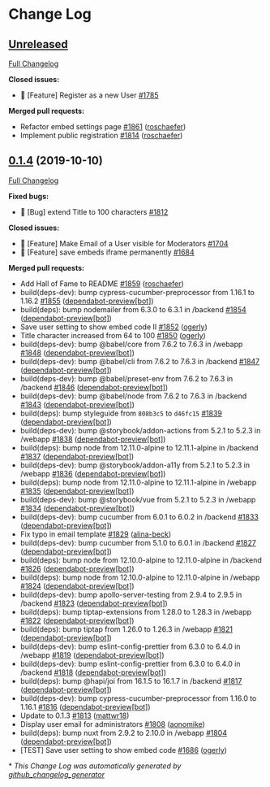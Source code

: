 # Change Log

## [Unreleased](https://github.com/Human-Connection/Human-Connection/tree/HEAD)

[Full Changelog](https://github.com/Human-Connection/Human-Connection/compare/0.1.4...HEAD)

**Closed issues:**

- 🚀 \[Feature\] Register as a new User [\#1785](https://github.com/Human-Connection/Human-Connection/issues/1785)

**Merged pull requests:**

- Refactor embed settings page [\#1861](https://github.com/Human-Connection/Human-Connection/pull/1861) ([roschaefer](https://github.com/roschaefer))
- Implement public registration [\#1814](https://github.com/Human-Connection/Human-Connection/pull/1814) ([roschaefer](https://github.com/roschaefer))

## [0.1.4](https://github.com/Human-Connection/Human-Connection/tree/0.1.4) (2019-10-10)
[Full Changelog](https://github.com/Human-Connection/Human-Connection/compare/0.1.3...0.1.4)

**Fixed bugs:**

- 🐛 \[Bug\] extend Title to 100 characters [\#1812](https://github.com/Human-Connection/Human-Connection/issues/1812)

**Closed issues:**

- 🚀 \[Feature\] Make Email of a User visible for Moderators [\#1704](https://github.com/Human-Connection/Human-Connection/issues/1704)
- 🚀 \[Feature\] save embeds iframe permanently [\#1684](https://github.com/Human-Connection/Human-Connection/issues/1684)

**Merged pull requests:**

- Add Hall of Fame to README [\#1859](https://github.com/Human-Connection/Human-Connection/pull/1859) ([roschaefer](https://github.com/roschaefer))
- build\(deps-dev\): bump cypress-cucumber-preprocessor from 1.16.1 to 1.16.2 [\#1855](https://github.com/Human-Connection/Human-Connection/pull/1855) ([dependabot-preview[bot]](https://github.com/apps/dependabot-preview))
- build\(deps\): bump nodemailer from 6.3.0 to 6.3.1 in /backend [\#1854](https://github.com/Human-Connection/Human-Connection/pull/1854) ([dependabot-preview[bot]](https://github.com/apps/dependabot-preview))
- Save user setting to show embed code II [\#1852](https://github.com/Human-Connection/Human-Connection/pull/1852) ([ogerly](https://github.com/ogerly))
- Title character increased from 64 to 100 [\#1850](https://github.com/Human-Connection/Human-Connection/pull/1850) ([ogerly](https://github.com/ogerly))
- build\(deps-dev\): bump @babel/core from 7.6.2 to 7.6.3 in /webapp [\#1848](https://github.com/Human-Connection/Human-Connection/pull/1848) ([dependabot-preview[bot]](https://github.com/apps/dependabot-preview))
- build\(deps-dev\): bump @babel/cli from 7.6.2 to 7.6.3 in /backend [\#1847](https://github.com/Human-Connection/Human-Connection/pull/1847) ([dependabot-preview[bot]](https://github.com/apps/dependabot-preview))
- build\(deps-dev\): bump @babel/preset-env from 7.6.2 to 7.6.3 in /backend [\#1846](https://github.com/Human-Connection/Human-Connection/pull/1846) ([dependabot-preview[bot]](https://github.com/apps/dependabot-preview))
- build\(deps-dev\): bump @babel/node from 7.6.2 to 7.6.3 in /backend [\#1843](https://github.com/Human-Connection/Human-Connection/pull/1843) ([dependabot-preview[bot]](https://github.com/apps/dependabot-preview))
- build\(deps\): bump styleguide from `808b3c5` to `d46fc15` [\#1839](https://github.com/Human-Connection/Human-Connection/pull/1839) ([dependabot-preview[bot]](https://github.com/apps/dependabot-preview))
- build\(deps-dev\): bump @storybook/addon-actions from 5.2.1 to 5.2.3 in /webapp [\#1838](https://github.com/Human-Connection/Human-Connection/pull/1838) ([dependabot-preview[bot]](https://github.com/apps/dependabot-preview))
- build\(deps\): bump node from 12.11.0-alpine to 12.11.1-alpine in /backend [\#1837](https://github.com/Human-Connection/Human-Connection/pull/1837) ([dependabot-preview[bot]](https://github.com/apps/dependabot-preview))
- build\(deps-dev\): bump @storybook/addon-a11y from 5.2.1 to 5.2.3 in /webapp [\#1836](https://github.com/Human-Connection/Human-Connection/pull/1836) ([dependabot-preview[bot]](https://github.com/apps/dependabot-preview))
- build\(deps\): bump node from 12.11.0-alpine to 12.11.1-alpine in /webapp [\#1835](https://github.com/Human-Connection/Human-Connection/pull/1835) ([dependabot-preview[bot]](https://github.com/apps/dependabot-preview))
- build\(deps-dev\): bump @storybook/vue from 5.2.1 to 5.2.3 in /webapp [\#1834](https://github.com/Human-Connection/Human-Connection/pull/1834) ([dependabot-preview[bot]](https://github.com/apps/dependabot-preview))
- build\(deps-dev\): bump cucumber from 6.0.1 to 6.0.2 in /backend [\#1833](https://github.com/Human-Connection/Human-Connection/pull/1833) ([dependabot-preview[bot]](https://github.com/apps/dependabot-preview))
- Fix typo in email template [\#1829](https://github.com/Human-Connection/Human-Connection/pull/1829) ([alina-beck](https://github.com/alina-beck))
- build\(deps-dev\): bump cucumber from 5.1.0 to 6.0.1 in /backend [\#1827](https://github.com/Human-Connection/Human-Connection/pull/1827) ([dependabot-preview[bot]](https://github.com/apps/dependabot-preview))
- build\(deps\): bump node from 12.10.0-alpine to 12.11.0-alpine in /backend [\#1826](https://github.com/Human-Connection/Human-Connection/pull/1826) ([dependabot-preview[bot]](https://github.com/apps/dependabot-preview))
- build\(deps\): bump node from 12.10.0-alpine to 12.11.0-alpine in /webapp [\#1824](https://github.com/Human-Connection/Human-Connection/pull/1824) ([dependabot-preview[bot]](https://github.com/apps/dependabot-preview))
- build\(deps-dev\): bump apollo-server-testing from 2.9.4 to 2.9.5 in /backend [\#1823](https://github.com/Human-Connection/Human-Connection/pull/1823) ([dependabot-preview[bot]](https://github.com/apps/dependabot-preview))
- build\(deps\): bump tiptap-extensions from 1.28.0 to 1.28.3 in /webapp [\#1822](https://github.com/Human-Connection/Human-Connection/pull/1822) ([dependabot-preview[bot]](https://github.com/apps/dependabot-preview))
- build\(deps\): bump tiptap from 1.26.0 to 1.26.3 in /webapp [\#1821](https://github.com/Human-Connection/Human-Connection/pull/1821) ([dependabot-preview[bot]](https://github.com/apps/dependabot-preview))
- build\(deps-dev\): bump eslint-config-prettier from 6.3.0 to 6.4.0 in /webapp [\#1819](https://github.com/Human-Connection/Human-Connection/pull/1819) ([dependabot-preview[bot]](https://github.com/apps/dependabot-preview))
- build\(deps-dev\): bump eslint-config-prettier from 6.3.0 to 6.4.0 in /backend [\#1818](https://github.com/Human-Connection/Human-Connection/pull/1818) ([dependabot-preview[bot]](https://github.com/apps/dependabot-preview))
- build\(deps\): bump @hapi/joi from 16.1.5 to 16.1.7 in /backend [\#1817](https://github.com/Human-Connection/Human-Connection/pull/1817) ([dependabot-preview[bot]](https://github.com/apps/dependabot-preview))
- build\(deps-dev\): bump cypress-cucumber-preprocessor from 1.16.0 to 1.16.1 [\#1816](https://github.com/Human-Connection/Human-Connection/pull/1816) ([dependabot-preview[bot]](https://github.com/apps/dependabot-preview))
- Update to 0.1.3 [\#1813](https://github.com/Human-Connection/Human-Connection/pull/1813) ([mattwr18](https://github.com/mattwr18))
- Display user email for administrators [\#1808](https://github.com/Human-Connection/Human-Connection/pull/1808) ([aonomike](https://github.com/aonomike))
- build\(deps\): bump nuxt from 2.9.2 to 2.10.0 in /webapp [\#1804](https://github.com/Human-Connection/Human-Connection/pull/1804) ([dependabot-preview[bot]](https://github.com/apps/dependabot-preview))
- \[TEST\] Save user setting to show embed code [\#1686](https://github.com/Human-Connection/Human-Connection/pull/1686) ([ogerly](https://github.com/ogerly))



\* *This Change Log was automatically generated by [github_changelog_generator](https://github.com/skywinder/Github-Changelog-Generator)*